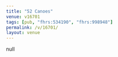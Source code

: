 ```yaml
---
title: "52 Canoes"
venue: v16701
tags: [pub, "fhrs:534190", "fhrs:998948"]
permalink: /v/16701/
layout: venue
---
```

null